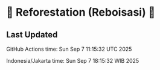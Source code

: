
# 🌳 Reforestation (Reboisasi) 🌲

## Last Updated

GitHub Actions time: Sun Sep  7 11:15:32 UTC 2025

Indonesia/Jakarta time: Sun Sep  7 18:15:32 WIB 2025

